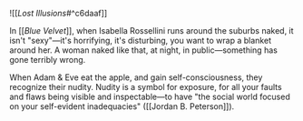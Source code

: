 ![[_Lost Illusions_#^c6daaf]]

In [[_Blue Velvet_]], when Isabella Rossellini runs around the suburbs naked, it isn't "sexy"—it's horrifying, it's disturbing, you want to wrap a blanket around her. A woman naked like that, at night, in public—something has gone terribly wrong.

When Adam & Eve eat the apple, and gain self-consciousness, they recognize their nudity. Nudity is a symbol for exposure, for all your faults and flaws being visible and inspectable—to have "the social world focused on your self-evident inadequacies" ([[Jordan B. Peterson]]).